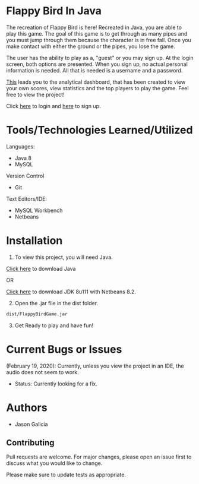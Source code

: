 # Flappy Bird In Java

The recreation of Flappy Bird is here! Recreated in Java, you are able to play this game.
The goal of this game is to get through as many pipes and you must jump through them because the character is in free fall. Once you make contact
with either the ground or the pipes, you lose the game.

The user has the ability to play as a, "guest" or you may sign up. At the login screen, both options are presented. When you sign up, no actual personal
information is needed. All that is needed is a username and a password.

[This](https://github.com/jasongalicia/Fbird-Analytics-Dashboard) leads you to the analytical dashboard, that has been created to view your own scores,
view statistics and the top players to play the game. Feel free to view the project!

Click [here](https://fbird-analytical-dashboard.herokuapp.com/login) to login and [here](https://fbird-analytical-dashboard.herokuapp.com/signup) to sign up. 

# Tools/Technologies Learned/Utilized

Languages:
- Java 8 
- MySQL

Version Control
- Git

Text Editors/IDE:
- MySQL Workbench
- Netbeans

# Installation
1. To view this project, you will need Java.

[Click here](https://www.java.com/en/download/) to download Java 

OR

[Click here](https://www.java.com/en/download/) to download JDK 8u111 with Netbeans 8.2. 

2. Open the .jar file in the dist folder.

```bash
dist/FlappyBirdGame.jar
```

3. Get Ready to play and have fun!

# Current Bugs or Issues
(February 19, 2020): Currently, unless you view the project in an IDE, the audio does not seem to work.
- Status: Currently looking for a fix.

# Authors
- Jason Galicia

## Contributing
Pull requests are welcome. For major changes, please open an issue first to discuss what you would like to change.

Please make sure to update tests as appropriate.
